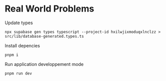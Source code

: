 # Real World Problems

Update types
```shell
npx supabase gen types typescript --project-id hxilwjixmoduqxlnclzz > src/lib/database-generated.types.ts
```

Install depencies
```shell
pnpm i
```

Run application developpement mode
```shell
pnpm run dev
```